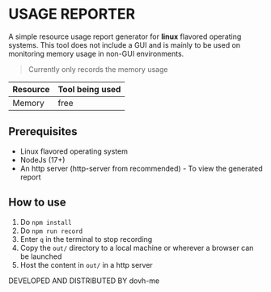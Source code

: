 # USAGE REPORTER
A simple resource usage report generator for **linux** flavored operating systems. This tool does not include a GUI and is mainly to be used on monitoring memory usage in non-GUI environments.

>Currently only records the memory usage

| **Resource** | **Tool being used** |
|--------------|---------------------|
| Memory       | free                |

## Prerequisites
- Linux flavored operating system
- NodeJs (17+)
- An http server (http-server from recommended) - To view the generated report

## How to use

1. Do `npm install`
2. Do `npm run record`
3. Enter `q` in the terminal to stop recording
4. Copy the `out/` directory to a local machine or wherever a browser can be launched
5. Host the content in `out/` in a http server

DEVELOPED AND DISTRIBUTED BY dovh-me
